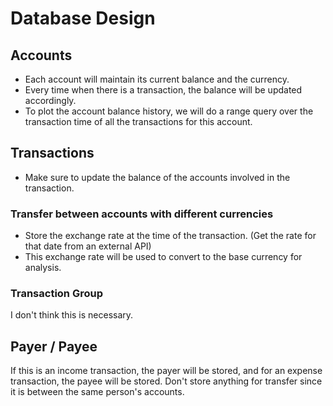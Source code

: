 # Database Design

## Accounts

- Each account will maintain its current balance and the currency.
- Every time when there is a transaction, the balance will be updated accordingly.
- To plot the account balance history, we will do a range query over
  the transaction time of all the transactions for this account.

## Transactions

- Make sure to update the balance of the accounts involved in the transaction.

### Transfer between accounts with different currencies

- Store the exchange rate at the time of the transaction.
  (Get the rate for that date from an external API)
- This exchange rate will be used to convert to the base currency for analysis.

### Transaction Group

I don't think this is necessary.

## Payer / Payee

If this is an income transaction, the payer will be stored, and for an
expense transaction, the payee will be stored. Don't store anything for transfer
since it is between the same person's accounts.
